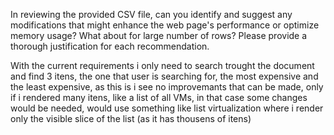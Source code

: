 In reviewing the provided CSV file, can you identify and suggest any modifications
that might enhance the web page's performance or optimize memory usage?
What about for large number of rows? Please provide a thorough justification for
each recommendation.

With the current requirements i only need to search trought the document and find 3 itens, the one that user is searching for, the most expensive and the least expensive,
as this is i see no improvemants that can be made, only if i rendered many itens, like a list of all VMs, in that case some changes would be needed, would use something
like list virtualization where i render only the visible slice of the list (as it has thousens of itens)
